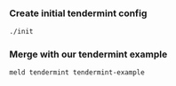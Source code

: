 ### Create initial tendermint config
```bash
./init
```

### Merge with our tendermint example
```bash
meld tendermint tendermint-example
```
